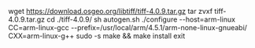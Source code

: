 wget https://download.osgeo.org/libtiff/tiff-4.0.9.tar.gz
tar zvxf tiff-4.0.9.tar.gz
cd ./tiff-4.0.9/
sh autogen.sh
./configure --host=arm-linux CC=arm-linux-gcc --prefix=/usr/local/arm/4.5.1/arm-none-linux-gnueabi/ CXX=arm-linux-g++
sudo -s
make && make install
exit
